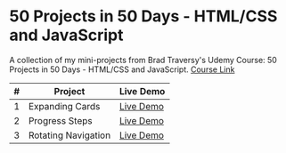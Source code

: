 # 50 Projects in 50 Days - HTML/CSS and JavaScript
 
A collection of my mini-projects from Brad Traversy's Udemy Course: 50 Projects in 50 Days - HTML/CSS and JavaScript. [Course Link](https://www.udemy.com/course/50-projects-50-days)

|  #  | Project | Live Demo |
| --- | ------- | --------- |
| 1 | Expanding Cards | [Live Demo](https://kryonics.me/50-projects-50-days-html-css-javascript/expanding-cards/) |
| 2 | Progress Steps | [Live Demo](https://kryonics.me/50-projects-50-days-html-css-javascript/progress-steps/) |
| 3 | Rotating Navigation | [Live Demo](https://kryonics.me/50-projects-50-days-html-css-javascript/rotating-navigation/) |
